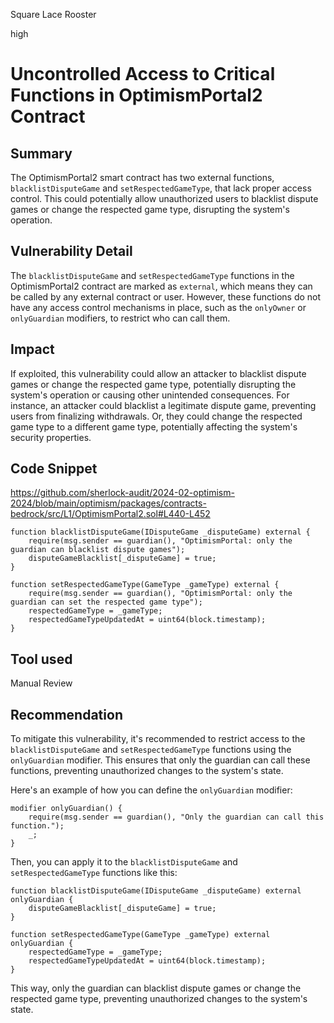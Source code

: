Square Lace Rooster

high

# Uncontrolled Access to Critical Functions in OptimismPortal2 Contract

## Summary

The OptimismPortal2 smart contract has two external functions, `blacklistDisputeGame` and `setRespectedGameType`, that lack proper access control. This could potentially allow unauthorized users to blacklist dispute games or change the respected game type, disrupting the system's operation.

## Vulnerability Detail

The `blacklistDisputeGame` and `setRespectedGameType` functions in the OptimismPortal2 contract are marked as `external`, which means they can be called by any external contract or user. However, these functions do not have any access control mechanisms in place, such as the `onlyOwner` or `onlyGuardian` modifiers, to restrict who can call them.

## Impact

If exploited, this vulnerability could allow an attacker to blacklist dispute games or change the respected game type, potentially disrupting the system's operation or causing other unintended consequences. For instance, an attacker could blacklist a legitimate dispute game, preventing users from finalizing withdrawals. Or, they could change the respected game type to a different game type, potentially affecting the system's security properties.

## Code Snippet
https://github.com/sherlock-audit/2024-02-optimism-2024/blob/main/optimism/packages/contracts-bedrock/src/L1/OptimismPortal2.sol#L440-L452

```solidity
function blacklistDisputeGame(IDisputeGame _disputeGame) external {
    require(msg.sender == guardian(), "OptimismPortal: only the guardian can blacklist dispute games");
    disputeGameBlacklist[_disputeGame] = true;
}

function setRespectedGameType(GameType _gameType) external {
    require(msg.sender == guardian(), "OptimismPortal: only the guardian can set the respected game type");
    respectedGameType = _gameType;
    respectedGameTypeUpdatedAt = uint64(block.timestamp);
}
```

## Tool used

Manual Review

## Recommendation

To mitigate this vulnerability, it's recommended to restrict access to the `blacklistDisputeGame` and `setRespectedGameType` functions using the `onlyGuardian` modifier. This ensures that only the guardian can call these functions, preventing unauthorized changes to the system's state.

Here's an example of how you can define the `onlyGuardian` modifier:

```solidity
modifier onlyGuardian() {
    require(msg.sender == guardian(), "Only the guardian can call this function.");
    _;
}
```

Then, you can apply it to the `blacklistDisputeGame` and `setRespectedGameType` functions like this:

```solidity
function blacklistDisputeGame(IDisputeGame _disputeGame) external onlyGuardian {
    disputeGameBlacklist[_disputeGame] = true;
}

function setRespectedGameType(GameType _gameType) external onlyGuardian {
    respectedGameType = _gameType;
    respectedGameTypeUpdatedAt = uint64(block.timestamp);
}
```

This way, only the guardian can blacklist dispute games or change the respected game type, preventing unauthorized changes to the system's state.
